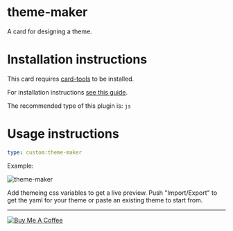 theme-maker
===========

A card for designing a theme.


# Installation instructions

This card requires [card-tools](https://github.com/thomasloven/lovelace-card-tools) to be installed.

For installation instructions [see this guide](https://github.com/thomasloven/hass-config/wiki/Lovelace-Plugins).

The recommended type of this plugin is: `js`


# Usage instructions

```yaml
type: custom:theme-maker
```

Example:

![theme-maker](https://user-images.githubusercontent.com/1299821/55755442-48b13500-5a4f-11e9-9c26-b1e0b8b88f85.png)

Add themeing css variables to get a live preview.
Push "Import/Export" to get the yaml for your theme or paste an existing theme to start from.

---
<a href="https://www.buymeacoffee.com/uqD6KHCdJ" target="_blank"><img src="https://www.buymeacoffee.com/assets/img/custom_images/white_img.png" alt="Buy Me A Coffee" style="height: auto !important;width: auto !important;" ></a>
